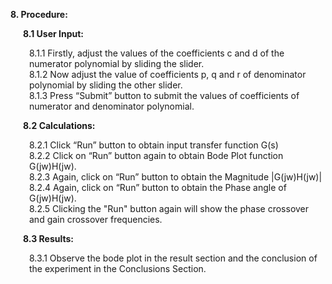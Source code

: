 

<p style="margin-left:0px;"><strong>8. Procedure: </strong></p>
<p style="margin-left:20px;"><strong>8.1 User Input:</strong></p>
        <p style="margin-left:30px;">8.1.1 Firstly, adjust the values of the coefficients c and d of the numerator polynomial by 
                         sliding the slider.<br>
          8.1.2 Now adjust the value of coefficients p, q and r of denominator polynomial by sliding
                         the other slider.<br>
          8.1.3 Press “Submit” button to submit the values of coefficients of numerator and 
                        denominator polynomial.</p>

<p style="margin-left:20px;"><strong>8.2 Calculations:</strong></p>
        <p style="margin-left:30px;">8.2.1 Click “Run” button to obtain input transfer function G(s)<br>
          8.2.2 Click on “Run” button again to obtain Bode Plot function G(jw)H(jw).<br>
          8.2.3 Again, click on “Run” button to obtain the Magnitude |G(jw)H(jw)|<br>
          8.2.4 Again, click on “Run” button to obtain the Phase angle of G(jw)H(jw).<br>
          8.2.5 Clicking the "Run" button again will show the phase crossover and gain crossover frequencies.</p>

<p style="margin-left:20px;"><strong>8.3 Results:</strong></p>
          <p style="margin-left:30px;">8.3.1  Observe the bode plot in the result section and the conclusion of the experiment in the Conclusions Section.</p>


